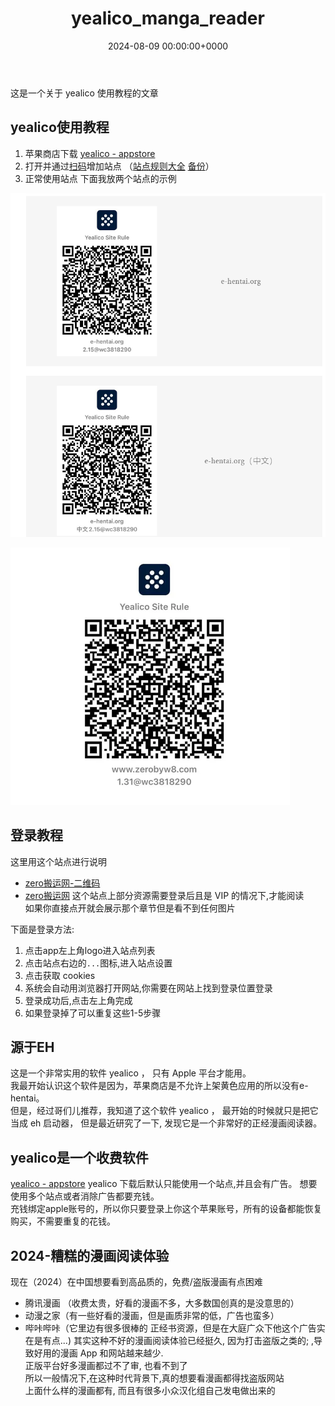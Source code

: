 ﻿---
title: yealico_manga_reader # 标题
slug: yealico_manga_reader # url(注释掉 和标题相同)
image: yealico.png # 头图，注释掉，否则会有一个难看的呃加载不出来的图片
# description: xxxx # 描述小字(注释掉 不显示描述)

date: 2024-08-09 00:00:00+0000 # 日期时间，如果时间未到，post 不会显示(注释掉 不显示日期)
# weight: 1 # 权重越小，放到越前面   (注释掉 日期排序)

# tags: # 只能在侧面看到的标签,会显示在文章的底部
#     - TAG A
#     - TAG B
# categories: #会显示在 post 上面的分类
#     - themes
#     - syntax
---

这是一个关于 yealico 使用教程的文章

## yealico使用教程

1. 苹果商店下载 [yealico - appstore](https://apps.apple.com/tw/app/yealico/id1359000639)
2. 打开并通过[扫码](https://wc3818290.home.blog/how-to-scan-qr-code/)增加站点 （[站点规则大全](https://wc3818290.home.blog/站点规则列表/) [备份](https://web.archive.org/web/20240522094238/https://wc3818290.home.blog/%E7%AB%99%E7%82%B9%E8%A7%84%E5%88%99%E5%88%97%E8%A1%A8/)）
3. 正常使用站点
下面我放两个站点的示例  

![](https://raw.githubusercontent.com/cornradio/imgs/main/blog/Clip_2024-08-09_19-24-24.png)


![zero](https://raw.githubusercontent.com/cornradio/imgs/main/blog/Clip_2024-08-09_19-23-26.png)
## 登录教程

这里用这个站点进行说明 
- [zero搬运网-二维码](https://wc3818290.home.blog/2023/10/21/yealico站点规则：zero搬运网-在线日本生肉漫画) 
- [zero搬运网](http://www.zerobyw8.com/)
这个站点上部分资源需要登录后且是 VIP 的情况下,才能阅读  
如果你直接点开就会展示那个章节但是看不到任何图片  


下面是登录方法: 

1. 点击app左上角logo进入站点列表
2. 点击站点右边的`...`图标,进入站点设置
3. 点击获取 cookies
4. 系统会自动用浏览器打开网站,你需要在网站上找到登录位置登录
5. 登录成功后,点击左上角完成
6. 如果登录掉了可以重复这些1-5步骤

## 源于EH
这是一个非常实用的软件 yealico ， 只有 Apple 平台才能用。  
我最开始认识这个软件是因为，苹果商店是不允许上架黄色应用的所以没有e-hentai。  
但是，经过哥们儿推荐，我知道了这个软件 yealico  ， 最开始的时候就只是把它当成 eh 启动器， 但是最近研究了一下, 发现它是一个非常好的正经漫画阅读器。

## yealico是一个收费软件
[yealico - appstore](https://apps.apple.com/tw/app/yealico/id1359000639)
yealico 下载后默认只能使用一个站点,并且会有广告。 
想要使用多个站点或者消除广告都要充钱。  
充钱绑定apple账号的，所以你只要登录上你这个苹果账号，所有的设备都能恢复购买，不需要重复的花钱。

## 2024-糟糕的漫画阅读体验
现在（2024）在中国想要看到高品质的，免费/盗版漫画有点困难
- 腾讯漫画 （收费太贵，好看的漫画不多，大多数国创真的是没意思的）
- 动漫之家（有一些好看的漫画，但是画质非常的低，广告也蛮多）
- 哔咔哔咔（它里边有很多很棒的 正经书资源，但是在大庭广众下他这个广告实在是有点...)
其实这种不好的漫画阅读体验已经挺久, 因为打击盗版之类的; ,导致好用的漫画 App 和网站越来越少.  
正版平台好多漫画都过不了审, 也看不到了  
所以一般情况下,在这种时代背景下,真的想要看漫画都得找盗版网站  
上面什么样的漫画都有, 而且有很多小众汉化组自己发电做出来的  

